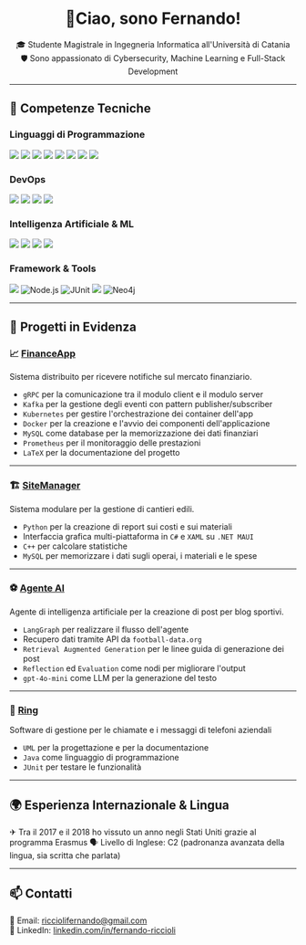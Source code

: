 <h1 align="center">👋Ciao, sono Fernando!</h1>

<p align="center">
🎓 Studente Magistrale in Ingegneria Informatica all'Università di Catania<br>
🛡️ Sono appassionato di Cybersecurity, Machine Learning e Full-Stack Development<br>
</p>

---

## 🧠 Competenze Tecniche

### Linguaggi di Programmazione
<p>
  <img src="https://img.shields.io/badge/Java-informational?style=flat&logo=openjdk&logoColor=white&color=007396"/>
  <img src="https://img.shields.io/badge/Python-informational?style=flat&logo=python&logoColor=white&color=3776AB"/>
  <img src="https://img.shields.io/badge/C++-informational?style=flat&logo=c%2B%2B&logoColor=white&color=00599C"/>
  <img src="https://custom-icon-badges.demolab.com/badge/C%23-%23239120.svg?logo=cshrp&logoColor=white"/>
  <img src="https://img.shields.io/badge/C-informational?style=flat&logo=c&logoColor=white&color=A8B9CC"/>
  <img src="https://img.shields.io/badge/HTML-informational?style=flat&logo=html5&logoColor=white&color=E34F26"/>
  <img src="https://img.shields.io/badge/CSS-informational?style=flat&logo=css3&logoColor=white&color=1572B6"/>
  <img src="https://img.shields.io/badge/JavaScript-informational?style=flat&logo=javascript&logoColor=white&color=F7DF1E"/>
</p>

### DevOps
<p>
  <img src="https://img.shields.io/badge/Docker-informational?style=flat&logo=docker&logoColor=white&color=2496ED"/>
  <img src="https://img.shields.io/badge/Kubernetes-informational?style=flat&logo=kubernetes&logoColor=white&color=326CE5"/>
  <img src="https://img.shields.io/badge/Prometheus-informational?style=flat&logo=prometheus&logoColor=white&color=E6522C"/>
  <img src="https://img.shields.io/badge/Kafka-informational?style=flat&logo=apachekafka&logoColor=white&color=231F20"/>
</p>

### Intelligenza Artificiale & ML
<p>
  <img src="https://custom-icon-badges.demolab.com/badge/Microsoft%20Azure-0089D6?logo=msazure&logoColor=white"/>
  <img src="https://img.shields.io/badge/Hugging%20Face-3b1ead?logo=huggingface"/>
  <img src="https://img.shields.io/badge/LangGraph-informational?style=flat&logo=openai&logoColor=white&color=7F52FF"/>
  <img src="https://img.shields.io/badge/PyTorch-informational?style=flat&logo=pytorch&logoColor=white&color=EE4C2C"/>
</p>

### Framework & Tools
<p>
  <img src="https://img.shields.io/badge/.NET-informational?style=flat&logo=dotnet&logoColor=white&color=512BD4"/>
  <img src="https://img.shields.io/badge/Node.js-339933?style=flat&logo=node.js&logoColor=white" alt="Node.js"/>
  <img src="https://img.shields.io/badge/JUnit-25A162?style=flat&logo=junit5&logoColor=white" alt="JUnit"/>
  <img src="https://img.shields.io/badge/MySQL-informational?style=flat&logo=mysql&logoColor=white&color=4479A1"/>
  <img src="https://img.shields.io/badge/Neo4j-008CC1?style=flat&logo=neo4j&logoColor=white" alt="Neo4j"/>
</p>

---

## 🚀 Progetti in Evidenza

### 📈  [FinanceApp](https://github.com/Fernando-Riccioli/DSBD-FinanceApp)  
Sistema distribuito per ricevere notifiche sul mercato finanziario. 
- `gRPC` per la comunicazione tra il modulo client e il modulo server 
- `Kafka` per la gestione degli eventi con pattern publisher/subscriber
- `Kubernetes` per gestire l'orchestrazione dei container dell'app
- `Docker` per la creazione e l'avvio dei componenti dell'applicazione 
- `MySQL` come database per la memorizzazione dei dati finanziari  
- `Prometheus` per il monitoraggio delle prestazioni 
- `LaTeX` per la documentazione del progetto

---

### 🏗️ [SiteManager](https://github.com/Fernando-Riccioli/SiteManager) 
Sistema modulare per la gestione di cantieri edili.
- `Python` per la creazione di report sui costi e sui materiali  
- Interfaccia grafica multi-piattaforma in `C#` e `XAML` su `.NET MAUI`  
- `C++` per calcolare statistiche
- `MySQL` per memorizzare i dati sugli operai, i materiali e le spese

---

### ⚽ [Agente AI](https://github.com/Fernando-Riccioli/LangGraphAgentSoccer)  
Agente di intelligenza artificiale per la creazione di post per blog sportivi.
- `LangGraph` per realizzare il flusso dell'agente
- Recupero dati tramite API da `football-data.org`
- `Retrieval Augmented Generation` per le linee guida di generazione dei post
- `Reflection` ed `Evaluation` come nodi per migliorare l'output
- `gpt-4o-mini` come LLM per la generazione del testo

---

### 📱 [Ring](https://github.com/Fernando-Riccioli/Ring)  
Software di gestione per le chiamate e i messaggi di telefoni aziendali
- `UML` per la progettazione e per la documentazione
- `Java` come linguaggio di programmazione 
- `JUnit` per testare le funzionalità

---

## 🌍 Esperienza Internazionale & Lingua

✈ Tra il 2017 e il 2018 ho vissuto un anno negli Stati Uniti grazie al programma Erasmus
🗣️ Livello di Inglese: C2 (padronanza avanzata della lingua, sia scritta che parlata)

---

## 📫 Contatti

📧 Email: [ricciolifernando@gmail.com](mailto:ricciolifernando@gmail.com)  
💼 LinkedIn: [linkedin.com/in/fernando-riccioli](https://linkedin.com/in/fernando-riccioli)
